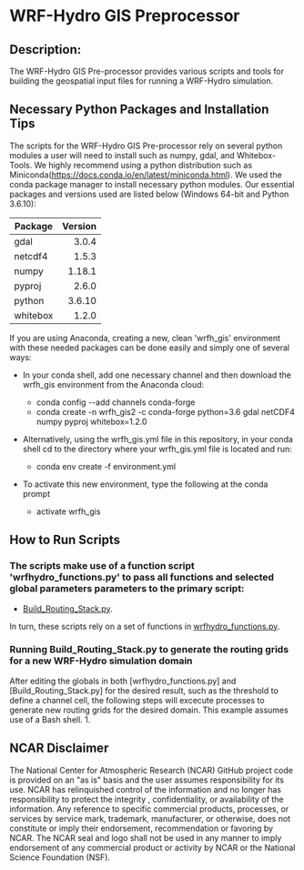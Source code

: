 # WRF-Hydro GIS Preprocessor

## Description:
The WRF-Hydro GIS Pre-processor provides various scripts and tools for building the geospatial input files for running a WRF-Hydro simulation.

## Necessary Python Packages and Installation Tips

The scripts for the WRF-Hydro GIS Pre-processor rely on several python modules a user will need to install such as numpy, gdal, and Whitebox-Tools.  We highly recommend using a python distribution such as Miniconda(https://docs.conda.io/en/latest/miniconda.html). We used the conda package manager to install necessary python modules. Our essential packages and versions used are listed below (Windows 64-bit and Python 3.6.10):

| Package       | Version       | 
| ------------- |--------------:| 
| gdal          | 3.0.4         | 
| netcdf4       | 1.5.3         |
| numpy         | 1.18.1        |
| pyproj        | 2.6.0         |
| python        | 3.6.10        |
| whitebox      | 1.2.0         |

If you are using Anaconda, creating a new, clean 'wrfh_gis' environment with these needed packages can be done easily and simply one of several ways:

* In your conda shell, add one necessary channel and then download the wrfh_gis environment from the Anaconda cloud:
  + conda config --add channels conda-forge
  + conda create -n wrfh_gis2 -c conda-forge python=3.6 gdal netCDF4 numpy pyproj whitebox=1.2.0
  
* Alternatively, using the wrfh_gis.yml file in this repository, in your conda shell cd to the directory where your wrfh_gis.yml file is located and run:
  + conda env create -f environment.yml

* To activate this new environment, type the following at the conda prompt
  + activate wrfh_gis
  
## How to Run Scripts 

### The scripts make use of a function script 'wrfhydro_functions.py' to pass all functions and selected global parameters parameters to the primary script: 

+ [Build_Routing_Stack.py](https://github.com/NCAR/wrf_hydro_gis_preprocessor/blob/master/Build_Routing_Stack.py).

In turn, these scripts rely on a set of functions in [wrfhydro_functions.py](https://github.com/NCAR/wrf_hydro_gis_preprocessor/blob/master/wrfhydro_functions.py). 

### Running Build_Routing_Stack.py to generate the routing grids for a new WRF-Hydro simulation domain

After editing the globals in both [wrfhydro_functions.py] and [Build_Routing_Stack.py] for the desired result, such as the threshold to define a channel cell, the following steps will excecute processes to generate new routing grids for the desired domain. This example assumes use of a Bash shell.
1.

## NCAR Disclaimer
The National Center for Atmospheric Research (NCAR) GitHub project code is provided on an "as is" basis and the user assumes responsibility for its use.  NCAR has relinquished control of the information and no longer has responsibility to protect the integrity , confidentiality, or availability of the information.  Any reference to specific commercial products, processes, or services by service mark, trademark, manufacturer, or otherwise, does not constitute or imply their endorsement, recommendation or favoring by NCAR.  The NCAR seal and logo shall not be used in any manner to imply endorsement of any commercial product or activity by NCAR or the National Science Foundation (NSF).